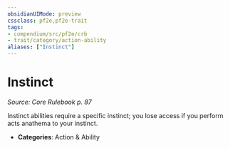 ```yaml
---
obsidianUIMode: preview
cssclass: pf2e,pf2e-trait
tags:
- compendium/src/pf2e/crb
- trait/category/action-ability
aliases: ["Instinct"]
---
```

# Instinct  
*Source: Core Rulebook p. 87*  

Instinct abilities require a specific instinct; you lose access if you perform acts anathema to your instinct.

- **Categories**: Action & Ability